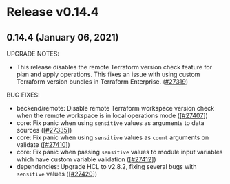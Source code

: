# Release v0.14.4
## 0.14.4 (January 06, 2021)

UPGRADE NOTES:

* This release disables the remote Terraform version check feature for plan and apply operations. This fixes an issue with using custom Terraform version bundles in Terraform Enterprise. ([#27319](https://github.com/hashicorp/terraform/issues/27319))

BUG FIXES:

* backend/remote: Disable remote Terraform workspace version check when the remote workspace is in local operations mode ([[#27407](https://github.com/hashicorp/terraform/issues/27407)])
* core: Fix panic when using `sensitive` values as arguments to data sources ([[#27335](https://github.com/hashicorp/terraform/issues/27335)])
* core: Fix panic when using `sensitive` values as `count` arguments on validate ([[#27410](https://github.com/hashicorp/terraform/issues/27410)])
* core: Fix panic when passing `sensitive` values to module input variables which have custom variable validation ([[#27412](https://github.com/hashicorp/terraform/issues/27412)])
* dependencies: Upgrade HCL to v2.8.2, fixing several bugs with `sensitive` values ([[#27420](https://github.com/hashicorp/terraform/issues/27420)])

